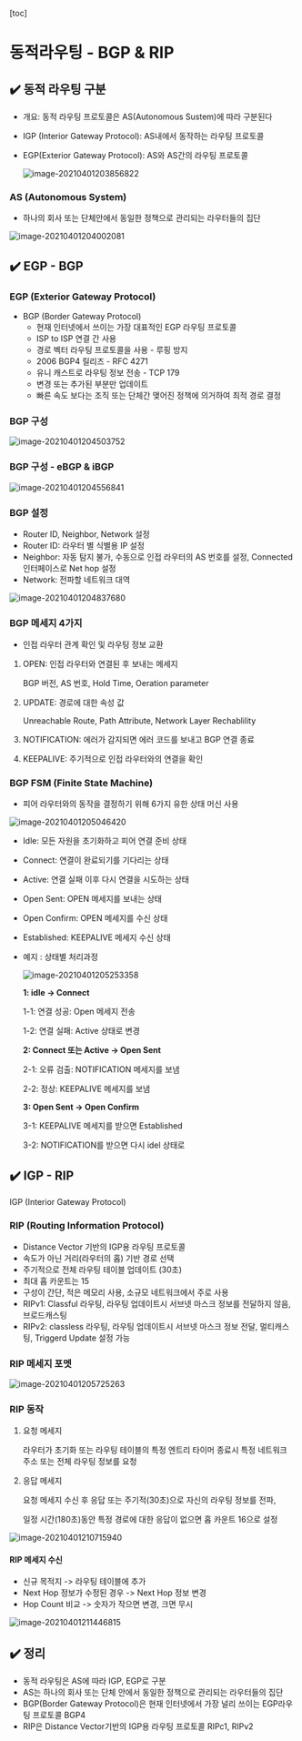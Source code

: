 [toc]

# 동적라우팅 - BGP & RIP

## :heavy_check_mark: 동적 라우팅 구분

- 개요: 동적 라우팅 프로토콜은 AS(Autonomous Sustem)에 따라 구분된다

- IGP (Interior Gateway Protocol): AS내에서 동작하는 라우팅 프로토콜

- EGP(Exterior Gateway Protocol): AS와 AS간의 라우팅 프로토콜

  ![image-20210401203856822](assets/image-20210401203856822.png)

### AS (Autonomous System)

- 하나의 회사 또는 단체안에서 동일한 정책으로 관리되는 라우터들의 집단

![image-20210401204002081](assets/image-20210401204002081.png)




## :heavy_check_mark: EGP - BGP

### EGP (Exterior Gateway Protocol)

- BGP (Border Gateway Protocol)
  - 현재 인터넷에서 쓰이는 가장 대표적인 EGP 라우팅 프로토콜
  - ISP to ISP 연결 간 사용
  - 경로 벡터 라우팅 프로토콜을 사용 - 루핑 방지
  - 2006 BGP4 릴리즈 - RFC 4271
  - 유니 캐스트로 라우팅 정보 전송 - TCP 179
  - 변경 또는 추가된 부분만 업데이트
  - 빠른 속도 보다는 조직 또는 단체간 맺어진 정책에 의거하여 최적 경로 결정



### BGP 구성

![image-20210401204503752](assets/image-20210401204503752.png)





### BGP 구성 - eBGP & iBGP

![image-20210401204556841](assets/image-20210401204556841.png)



### BGP 설정

- Router ID, Neighbor, Network 설정
- Router ID: 라우터 별 식별용 IP 설정
- Neighbor: 자동 탐지 불가, 수동으로 인접 라우터의 AS 번호를 설정, Connected 인터페이스로 Net hop 설정
- Network: 전파할 네트워크 대역

![image-20210401204837680](assets/image-20210401204837680.png)



### BGP 메세지 4가지

- 인접 라우터 관계 확인 및 라우팅 정보 교환

1. OPEN: 인접 라우터와 연결된 후 보내는 메세지

   BGP 버전, AS 번호, Hold Time, Oeration parameter

2. UPDATE: 경로에 대한 속성 값

   Unreachable Route, Path Attribute, Network Layer Rechablility

3. NOTIFICATION: 에러가 감지되면 에러 코드를 보내고 BGP 연결 종료

4. KEEPALIVE: 주기적으로 인접 라우터와의 연결을 확인



###  BGP FSM (Finite State Machine)

- 피어 라우터와의 동작을 결정하기 위해 6가지 유한 상태 머신 사용

![image-20210401205046420](assets/image-20210401205046420.png)

- Idle: 모든 자원을 초기화하고 피어 연결 준비 상태
- Connect: 연결이 완료되기를 기다리는 상태
- Active: 연결 실패 이후 다시 연결을 시도하는 상태
- Open Sent: OPEN 메세지를 보내는 상태
- Open Confirm: OPEN 메세지를 수신 상태
- Established: KEEPALIVE 메세지 수신 상태

- 예지 : 상태별 처리과정

  ![image-20210401205253358](assets/image-20210401205253358.png)

  **1: idle -> Connect**

  1-1: 연결 성공: Open 메세지 전송

  1-2: 연결 실패: Active 상태로 변경

  **2: Connect 또는 Active -> Open Sent**

  2-1: 오류 검출: NOTIFICATION 메세지를 보냄

  2-2: 정상: KEEPALIVE 메세지를 보냄

  **3: Open Sent -> Open Confirm**

  3-1: KEEPALIVE 메세지를 받으면 Established

  3-2: NOTIFICATION를 받으면 다시 idel 상태로








## :heavy_check_mark: IGP - RIP

IGP (Interior Gateway Protocol)

### RIP (Routing Information Protocol)

- Distance Vector 기반의 IGP용 라우팅 프로토콜
- 속도가 아닌 거리(라우터의 홉) 기반 경로 선택
- 주기적으로 전체 라우팅 테이블 업데이트 (30초)
- 최대 홉 카운트는 15
- 구성이 간단, 적은 메모리 사용, 소규모 네트워크에서 주로 사용
- RIPv1: Classful 라우팅, 라우팅 업데이트시 서브넷 마스크 정보를 전달하지 않음, 브로드캐스팅
- RIPv2: classless 라우팅, 라우팅 업데이트시 서브넷 마스크 정보 전달, 멀티캐스팅, Triggerd Update 설정 가능



### RIP 메세지 포멧

![image-20210401205725263](assets/image-20210401205725263.png)



### RIP 동작

1. 요청 메세지

   라우터가 초기화 또는 라우팅 테이블의 특정 엔트리 타이머 종료시 특정 네트워크 주소 또는 전체 라우팅 정보를 요청

2. 응답 메세지

   요청 메세지 수신 후 응답 또는 주기적(30초)으로 자신의 라우팅 정보를 전파,

   일정 시간(180초)동안 특정 경로에 대한 응답이 없으면 홉 카운트 16으로 설정

![image-20210401210715940](assets/image-20210401210715940.png)





#### RIP 메세지 수신

- 신규 목적지 -> 라우팅 테이블에 추가
- Next Hop 정보가 수정된 경우 -> Next Hop 정보 변경
- Hop Count 비교 -> 숫자가 작으면 변경, 크면 무시

![image-20210401211446815](assets/image-20210401211446815.png)








## :heavy_check_mark: 정리

- 동적 라우팅은 AS에 따라 IGP, EGP로 구분
- AS는 하나의 회사 또는 단체 안에서 동일한 정책으로 관리되는 라우터들의 집단
- BGP(Border Gateway Protocol)은 현재 인터넷에서 가장 널리 쓰이는 EGP라우팅 프로토콜 BGP4
- RIP은 Distance Vector기반의 IGP용 라우팅 프로토콜 RIPc1, RIPv2









